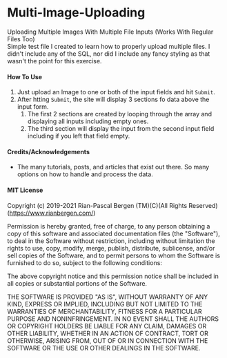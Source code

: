 # Multi-Image-Uploading
Uploading Multiple Images With Multiple File Inputs (Works With Regular Files Too)  
Simple test file I created to learn how to properly upload multiple files. I didn't include any of the SQL, nor did I include any fancy styling as that wasn't the point for this exercise.



#### How To Use
1. Just upload an Image to one or both of the input fields and hit `Submit`.
1. After htting `Submit`, the site will display 3 sections fo data above the input form.
   1. The first 2 sections are created by looping through the array and displaying all inputs including empty ones.
   2. The third section will display the input from the second input field including if you left that field empty.



#### Credits/Acknowledgements
* The many tutorials, posts, and articles that exist out there. So many options on how to handle and process the data.



#### MIT License
Copyright (c) 2019-2021 Rian-Pascal Bergen (TM)(C)(All Rights Reserved) (https://www.rianbergen.com/)

Permission is hereby granted, free of charge, to any person obtaining a copy
of this software and associated documentation files (the "Software"), to deal
in the Software without restriction, including without limitation the rights
to use, copy, modify, merge, publish, distribute, sublicense, and/or sell
copies of the Software, and to permit persons to whom the Software is
furnished to do so, subject to the following conditions:

The above copyright notice and this permission notice shall be included in all
copies or substantial portions of the Software.

THE SOFTWARE IS PROVIDED "AS IS", WITHOUT WARRANTY OF ANY KIND, EXPRESS OR
IMPLIED, INCLUDING BUT NOT LIMITED TO THE WARRANTIES OF MERCHANTABILITY,
FITNESS FOR A PARTICULAR PURPOSE AND NONINFRINGEMENT. IN NO EVENT SHALL THE
AUTHORS OR COPYRIGHT HOLDERS BE LIABLE FOR ANY CLAIM, DAMAGES OR OTHER
LIABILITY, WHETHER IN AN ACTION OF CONTRACT, TORT OR OTHERWISE, ARISING FROM,
OUT OF OR IN CONNECTION WITH THE SOFTWARE OR THE USE OR OTHER DEALINGS IN THE
SOFTWARE.
